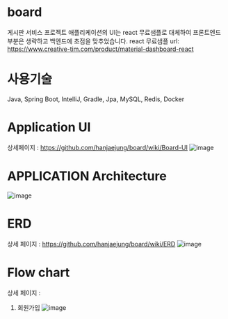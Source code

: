 # board

게시판 서비스 프로젝트
애플리케이션의 UI는 react 무료샘플로 대체하여 프론트엔드 부분은 생략하고 백엔드에 초점을 맞추었습니다.
react 무료샘플 url:
https://www.creative-tim.com/product/material-dashboard-react

# 사용기술
Java, Spring Boot, IntelliJ, Gradle, Jpa, MySQL, Redis, Docker

# Application UI
상세페이지 : https://github.com/hanjaejung/board/wiki/Board-UI
![image](https://user-images.githubusercontent.com/51894013/210523410-b2d9a823-850e-4508-95b3-d15b71820a62.png)







# APPLICATION Architecture
![image](https://user-images.githubusercontent.com/51894013/210354405-d690b316-0617-477c-b5ef-41345c308d23.png)

# ERD
상세 페이지 : https://github.com/hanjaejung/board/wiki/ERD
![image](https://user-images.githubusercontent.com/51894013/210524963-7814c155-2fd5-477f-8ba3-fc72bad2069e.png)

# Flow chart
상세 페이지 : 

1. 회원가입
![image](https://user-images.githubusercontent.com/51894013/210577600-bd13b05a-071a-4baf-8608-c058b9e32c48.png)



